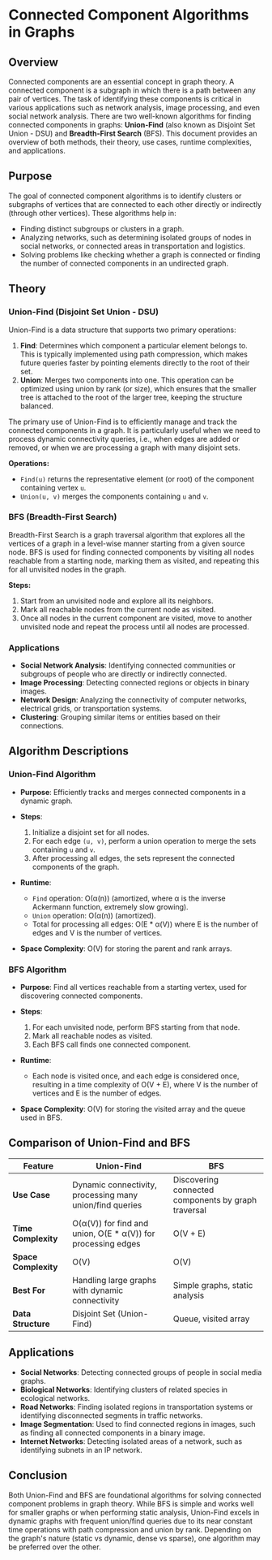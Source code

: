 # Connected Component Algorithms in Graphs

## Overview

Connected components are an essential concept in graph theory. A connected component is a subgraph in which there is a path between any pair of vertices. The task of identifying these components is critical in various applications such as network analysis, image processing, and even social network analysis. There are two well-known algorithms for finding connected components in graphs: **Union-Find** (also known as Disjoint Set Union - DSU) and **Breadth-First Search** (BFS). This document provides an overview of both methods, their theory, use cases, runtime complexities, and applications.

## Purpose

The goal of connected component algorithms is to identify clusters or subgraphs of vertices that are connected to each other directly or indirectly (through other vertices). These algorithms help in:

- Finding distinct subgroups or clusters in a graph.
- Analyzing networks, such as determining isolated groups of nodes in social networks, or connected areas in transportation and logistics.
- Solving problems like checking whether a graph is connected or finding the number of connected components in an undirected graph.

## Theory

### Union-Find (Disjoint Set Union - DSU)

Union-Find is a data structure that supports two primary operations:

1. **Find**: Determines which component a particular element belongs to. This is typically implemented using path compression, which makes future queries faster by pointing elements directly to the root of their set.
2. **Union**: Merges two components into one. This operation can be optimized using union by rank (or size), which ensures that the smaller tree is attached to the root of the larger tree, keeping the structure balanced.

The primary use of Union-Find is to efficiently manage and track the connected components in a graph. It is particularly useful when we need to process dynamic connectivity queries, i.e., when edges are added or removed, or when we are processing a graph with many disjoint sets.

**Operations:**
- `Find(u)` returns the representative element (or root) of the component containing vertex `u`.
- `Union(u, v)` merges the components containing `u` and `v`.

### BFS (Breadth-First Search)

Breadth-First Search is a graph traversal algorithm that explores all the vertices of a graph in a level-wise manner starting from a given source node. BFS is used for finding connected components by visiting all nodes reachable from a starting node, marking them as visited, and repeating this for all unvisited nodes in the graph.

**Steps:**
1. Start from an unvisited node and explore all its neighbors.
2. Mark all reachable nodes from the current node as visited.
3. Once all nodes in the current component are visited, move to another unvisited node and repeat the process until all nodes are processed.

### Applications

- **Social Network Analysis**: Identifying connected communities or subgroups of people who are directly or indirectly connected.
- **Image Processing**: Detecting connected regions or objects in binary images.
- **Network Design**: Analyzing the connectivity of computer networks, electrical grids, or transportation systems.
- **Clustering**: Grouping similar items or entities based on their connections.

## Algorithm Descriptions

### Union-Find Algorithm

- **Purpose**: Efficiently tracks and merges connected components in a dynamic graph.
- **Steps**:
    1. Initialize a disjoint set for all nodes.
    2. For each edge `(u, v)`, perform a union operation to merge the sets containing `u` and `v`.
    3. After processing all edges, the sets represent the connected components of the graph.
  
- **Runtime**: 
    - `Find` operation: O(α(n)) (amortized, where α is the inverse Ackermann function, extremely slow growing).
    - `Union` operation: O(α(n)) (amortized).
    - Total for processing all edges: O(E * α(V)) where E is the number of edges and V is the number of vertices.

- **Space Complexity**: O(V) for storing the parent and rank arrays.

### BFS Algorithm

- **Purpose**: Find all vertices reachable from a starting vertex, used for discovering connected components.
- **Steps**:
    1. For each unvisited node, perform BFS starting from that node.
    2. Mark all reachable nodes as visited.
    3. Each BFS call finds one connected component.
  
- **Runtime**: 
    - Each node is visited once, and each edge is considered once, resulting in a time complexity of O(V + E), where V is the number of vertices and E is the number of edges.
  
- **Space Complexity**: O(V) for storing the visited array and the queue used in BFS.

## Comparison of Union-Find and BFS

| Feature                  | Union-Find                      | BFS                            |
|--------------------------|----------------------------------|--------------------------------|
| **Use Case**              | Dynamic connectivity, processing many union/find queries | Discovering connected components by graph traversal |
| **Time Complexity**       | O(α(V)) for find and union, O(E * α(V)) for processing edges | O(V + E)                        |
| **Space Complexity**      | O(V)                            | O(V)                            |
| **Best For**              | Handling large graphs with dynamic connectivity | Simple graphs, static analysis |
| **Data Structure**        | Disjoint Set (Union-Find)       | Queue, visited array            |

## Applications

- **Social Networks**: Detecting connected groups of people in social media graphs.
- **Biological Networks**: Identifying clusters of related species in ecological networks.
- **Road Networks**: Finding isolated regions in transportation systems or identifying disconnected segments in traffic networks.
- **Image Segmentation**: Used to find connected regions in images, such as finding all connected components in a binary image.
- **Internet Networks**: Detecting isolated areas of a network, such as identifying subnets in an IP network.

## Conclusion

Both Union-Find and BFS are foundational algorithms for solving connected component problems in graph theory. While BFS is simple and works well for smaller graphs or when performing static analysis, Union-Find excels in dynamic graphs with frequent union/find queries due to its near constant time operations with path compression and union by rank. Depending on the graph's nature (static vs dynamic, dense vs sparse), one algorithm may be preferred over the other.